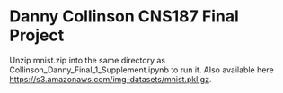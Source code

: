 # Danny Collinson CNS187 Final Project
Unzip mnist.zip into the same directory as Collinson_Danny_Final_1_Supplement.ipynb to run it. Also available here https://s3.amazonaws.com/img-datasets/mnist.pkl.gz.
